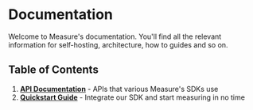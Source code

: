 # Documentation

Welcome to Measure's documentation. You'll find all the relevant information for self-hosting, architecture, how to guides and so on.

## Table of Contents

1. [**API Documentation**](./api/README.md) - APIs that various Measure's SDKs use
2. [**Quickstart Guide**](./quickstart/README.md) - Integrate our SDK and start measuring in no time